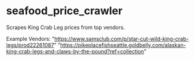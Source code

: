 # seafood_price_crawler
Scrapes King Crab Leg prices from top vendors. 

Example Vendors: 
"https://www.samsclub.com/p/star-cut-wild-king-crab-legs/prod22261087"
"https://pikeplacefishseattle.goldbelly.com/alaskan-king-crab-legs-and-claws-by-the-pound?ref=collection"

